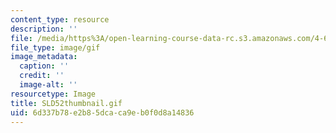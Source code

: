 ```yaml
---
content_type: resource
description: ''
file: /media/https%3A/open-learning-course-data-rc.s3.amazonaws.com/4-614-religious-architecture-and-islamic-cultures-fall-2002/6d337b78e2b85dcaca9eb0f0d8a14836_SLD52thumbnail.gif
file_type: image/gif
image_metadata:
  caption: ''
  credit: ''
  image-alt: ''
resourcetype: Image
title: SLD52thumbnail.gif
uid: 6d337b78-e2b8-5dca-ca9e-b0f0d8a14836
---
```

